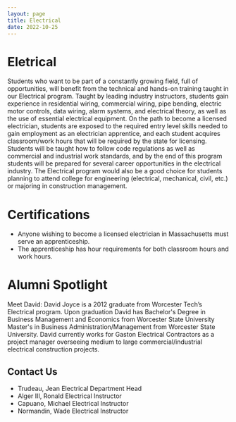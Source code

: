 ```yaml
---
layout: page
title: Electrical
date: 2022-10-25
---
```

# Eletrical

Students who want to be part of a constantly growing field, full of opportunities, will benefit from the technical and hands-on training taught in our Electrical program.  Taught by leading industry instructors, students gain experience in residential wiring, commercial wiring, pipe bending, electric motor controls, data wiring, alarm systems, and electrical theory, as well as the use of essential electrical equipment. On the path to become a licensed electrician, students are exposed to the required entry level skills needed to gain employment as an electrician apprentice, and each student acquires classroom/work hours that will be required by the state for licensing. Students will be taught how to follow code regulations as well as commercial and industrial work standards, and by the end of this program students will be prepared for several career opportunities in the electrical industry. The Electrical program would also be a good choice for students planning to attend college for engineering (electrical, mechanical, civil, etc.) or majoring in construction management.

# Certifications
- Anyone wishing to become a licensed electrician in Massachusetts must serve an apprenticeship. 
- The apprenticeship has hour requirements for both classroom hours and work hours.

# Alumni Spotlight

Meet David:
 David Joyce is a 2012 graduate from Worcester Tech’s  Electrical program. Upon graduation David has Bachelor's Degree in Business Management and Economics from Worcester State University Master's in Business Administration/Management from Worcester State University. David currently works for Gaston Electrical Contractors as a project manager overseeing medium to large commercial/industrial electrical construction projects. 


## Contact Us

- Trudeau, Jean
Electrical Department Head
- Alger III, Ronald
Electrical Instructor
- Capuano, Michael
Electrical Instructor
- Normandin, Wade
Electrical Instructor